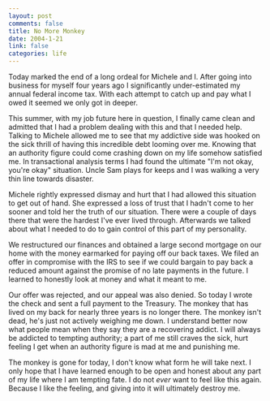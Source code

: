 ```yaml
--- 
layout: post
comments: false
title: No More Monkey
date: 2004-1-21
link: false
categories: life
---
```

Today marked the end of a long ordeal for Michele and I. After going into business for myself four years ago I significantly under-estimated my annual federal income tax. With each attempt to catch up and pay what I owed it seemed we only got in deeper.

This summer, with my job future here in question, I finally came clean and admitted that I had a problem dealing with this and that I needed help. Talking to Michele allowed me to see that my addictive side was hooked on the sick thrill of having this incredible debt looming over me. Knowing that an authority figure could come crashing down on my life somehow satisfied me. In transactional analysis terms I had found the ultimate "I'm not okay, you're okay" situation. Uncle Sam plays for keeps and I was walking a very thin line towards disaster.

Michele rightly expressed dismay and hurt that I had allowed this situation to get out of hand. She expressed a loss of trust that I hadn't come to her sooner and told her the truth of our situation. There were a couple of days there that were the hardest I've ever lived through. Afterwards we talked about what I needed to do to gain control of this part of my personality.

We restructured our finances and obtained a large second mortgage on our home with the money earmarked for paying off our back taxes. We filed an offer in compromise with the IRS to see if we could bargain to pay back a reduced amount against the promise of no late payments in the future. I learned to honestly look at money and what it meant to me.

Our offer was rejected, and our appeal was also denied. So today I wrote the check and sent a full payment to the Treasury. The monkey that has lived on my back for nearly three years is no longer there. The monkey isn't dead, he's just not actively weighing me down. I understand better now what people mean when they say they are a recovering addict. I will always be addicted to tempting authority; a part of me still craves the sick, hurt feeling I get when an authority figure is mad at me and punishing me.

The monkey is gone for today, I don't know what form he will take next. I only hope that I have learned enough to be open and honest about any part of my life where I am tempting fate. I do not <i>ever</i> want to feel like this again. Because I like the feeling, and giving into it will ultimately destroy me.
